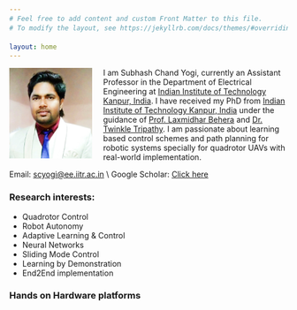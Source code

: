 ```yaml
---
# Feel free to add content and custom Front Matter to this file.
# To modify the layout, see https://jekyllrb.com/docs/themes/#overriding-theme-defaults

layout: home
---
```

<div style="float: left; margin-right: 20px;">
   <img src="/image/cropped.png" alt="Image Alt Text" style="width: 150px; height: auto;">
</div>

I am Subhash Chand Yogi, currently an Assistant Professor in the Department of Electrical Engineering at <a href="https://www.iitk.ac.in" class="highlighted">Indian Institute of Technology Kanpur, India</a>. I have received my PhD from 
<a href="https://www.iitk.ac.in" class="highlighted">Indian Institute of Technology Kanpur, India</a> under the guidance 
of <a href="https://iitmandi.ac.in/director.php" class="highlighted">Prof. Laxmidhar Behera</a> and
<a href="https://www.iitk.ac.in/new/twinkle-tripathy" class="highlighted">Dr. Twinkle Tripathy</a>. 
I am passionate about learning based control schemes and path planning for robotic systems specially for quadrotor UAVs with real-world implementation.
<!-- #### <a class="highlighted">Research intrests: </a> Quadrotor UAVs, Robot Autonomy, Adaptive Learning & Control, Neural Networks, Sliding Mode Control, Learning by Demonstration, End2End implementation-->

Email: <a class="highlighted">scyogi@ee.iitr.ac.in</a> \\
Google Scholar: <a href="https://scholar.google.co.in/citations?user=rlVR6bYAAAAJ&hl=en" class="highlighted">Click here</a>

### <a class="highlighted"> <b>Research interests: </b>
<ul>
  <li> Quadrotor Control </li>
  <li> Robot Autonomy </li>
  <li> Adaptive Learning & Control </li>
  <li> Neural Networks </li>
  <li> Sliding Mode Control </li>
  <li> Learning by Demonstration </li>
  <li> End2End implementation </li>
</ul>

### <a class="highlighted"> <b> Hands on Hardware platforms </b>
<head>
    <style>
        /* Style for the two columns */
        .column {
            float: left;
            width: 45%; /* Set the width to 50% for a two-column layout */
            padding: 10px;
        }

        /* Clear the float to prevent content below from wrapping around */
        .clearfix::after {
            content: "";
            clear: both;
            display: table;
        }
    </style>
</head>

<body>
<div class="clearfix">
    <div class="column">
        <img src="/image/drone.png" alt="Image 1" style="width: 700px; height: auto;">
        <p>Customized quadrotor platform</p>
    </div>
    <div class="column">
        <img src="/image/mobile_robot.png" alt="Image 2" style="width: 192px; height: auto;">
        <p>Pioneer p3-dx mobile robot</p>
    </div>
</div>
</body>

